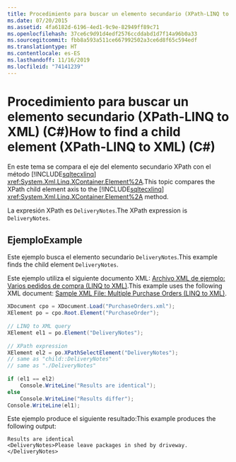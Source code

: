 ```yaml
---
title: Procedimiento para buscar un elemento secundario (XPath-LINQ to XML) (C#)
ms.date: 07/20/2015
ms.assetid: 4fa6182d-6196-4ed1-9c9e-82949ff89c71
ms.openlocfilehash: 37ce6c9d91d4edf2576ccddabd1d7f14a96b0a33
ms.sourcegitcommit: fbb8a593a511ce667992502a3ce6d8f65c594edf
ms.translationtype: HT
ms.contentlocale: es-ES
ms.lasthandoff: 11/16/2019
ms.locfileid: "74141239"
---
```

# <a name="how-to-find-a-child-element-xpath-linq-to-xml-c"></a><span data-ttu-id="d29d3-102">Procedimiento para buscar un elemento secundario (XPath-LINQ to XML) (C#)</span><span class="sxs-lookup"><span data-stu-id="d29d3-102">How to find a child element (XPath-LINQ to XML) (C#)</span></span>
<span data-ttu-id="d29d3-103">En este tema se compara el eje del elemento secundario XPath con el método [!INCLUDE[sqltecxlinq](~/includes/sqltecxlinq-md.md)] <xref:System.Xml.Linq.XContainer.Element%2A>.</span><span class="sxs-lookup"><span data-stu-id="d29d3-103">This topic compares the XPath child element axis to the [!INCLUDE[sqltecxlinq](~/includes/sqltecxlinq-md.md)] <xref:System.Xml.Linq.XContainer.Element%2A> method.</span></span>  
  
 <span data-ttu-id="d29d3-104">La expresión XPath es `DeliveryNotes`.</span><span class="sxs-lookup"><span data-stu-id="d29d3-104">The XPath expression is `DeliveryNotes`.</span></span>  
  
## <a name="example"></a><span data-ttu-id="d29d3-105">Ejemplo</span><span class="sxs-lookup"><span data-stu-id="d29d3-105">Example</span></span>  
 <span data-ttu-id="d29d3-106">Este ejemplo busca el elemento secundario `DeliveryNotes`.</span><span class="sxs-lookup"><span data-stu-id="d29d3-106">This example finds the child element `DeliveryNotes`.</span></span>  
  
 <span data-ttu-id="d29d3-107">Este ejemplo utiliza el siguiente documento XML: [Archivo XML de ejemplo: Varios pedidos de compra (LINQ to XML)](./sample-xml-file-multiple-purchase-orders-linq-to-xml.md).</span><span class="sxs-lookup"><span data-stu-id="d29d3-107">This example uses the following XML document: [Sample XML File: Multiple Purchase Orders (LINQ to XML)](./sample-xml-file-multiple-purchase-orders-linq-to-xml.md).</span></span>  
  
```csharp  
XDocument cpo = XDocument.Load("PurchaseOrders.xml");  
XElement po = cpo.Root.Element("PurchaseOrder");  
  
// LINQ to XML query  
XElement el1 = po.Element("DeliveryNotes");  
  
// XPath expression  
XElement el2 = po.XPathSelectElement("DeliveryNotes");  
// same as "child::DeliveryNotes"  
// same as "./DeliveryNotes"  
  
if (el1 == el2)  
    Console.WriteLine("Results are identical");  
else  
    Console.WriteLine("Results differ");  
Console.WriteLine(el1);  
```  
  
 <span data-ttu-id="d29d3-108">Este ejemplo produce el siguiente resultado:</span><span class="sxs-lookup"><span data-stu-id="d29d3-108">This example produces the following output:</span></span>  
  
```output  
Results are identical  
<DeliveryNotes>Please leave packages in shed by driveway.</DeliveryNotes>  
```  
  